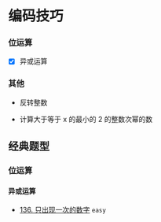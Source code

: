 # 编码技巧


### 位运算

- [x] 异或运算


### 其他

- 反转整数

- 计算大于等于 x 的最小的 2 的整数次幂的数



## 经典题型

### 位运算
#### 异或运算
- [136. 只出现一次的数字](https://leetcode-cn.com/problems/single-number/) `easy`